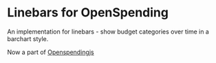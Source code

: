 Linebars for OpenSpending
=========================

An implementation for linebars - show budget categories over time in a
barchart style.

Now a part of
[Openspendingjs](https://github.com/openspending/openspendingjs)

